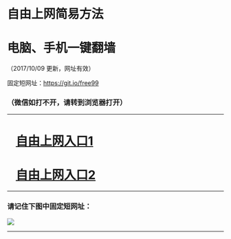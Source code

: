 ﻿# 自由上网简易方法

# 电脑、手机一键翻墙

（2017/10/09 更新，网址有效）

固定短网址：https://git.io/free99

### （微信如打不开，请转到浏览器打开）


***





# &nbsp;&nbsp; <a href="http://ft2781929694.fwq-tz-1001.info/fwqtz01.html?t=100900126768 " target="_blank">自由上网入口1</a>
# &nbsp;&nbsp; <a href="http://ft2177816447.fwq-tz-1002.info/fwqtz02.html?t=10090012246 " target="_blank">自由上网入口2</a>
***

### 请记住下图中固定短网址：

<img src="https://s3-us-west-2.amazonaws.com/fwq-1001/yjfq-20170905okok.png" /> 


***

